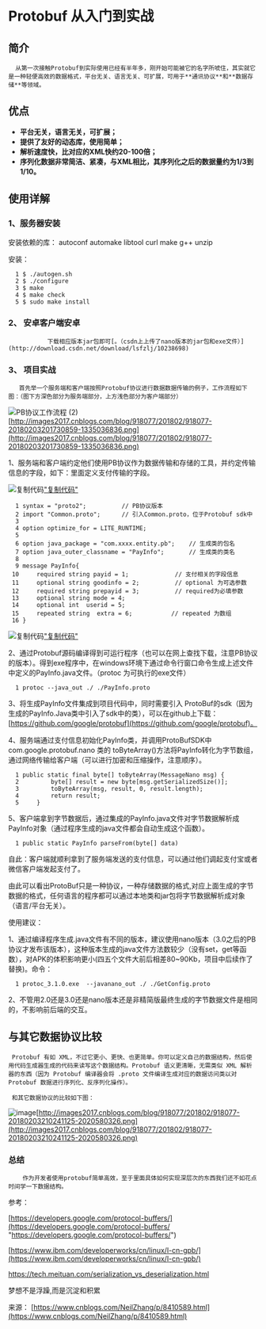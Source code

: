 # Protobuf 从入门到实战

## 简介

      从第一次接触Protobuf到实际使用已经有半年多，刚开始可能被它的名字所唬住，其实就它是一种轻便高效的数据格式，平台无关、语言无关、可扩展，可用于**通讯协议**和**数据存储**等领域。

## 

## 优点

* **平台无关，语言无关，可扩展；**
* **提供了友好的动态库，使用简单；**
* **解析速度快，比对应的XML快约20-100倍；**
* **序列化数据非常简洁、紧凑，与XML相比，其序列化之后的数据量约为1/3到1/10。**

## 使用详解

### 1、服务器安装

安装依赖的库：     autoconf automake libtool curl make g++ unzip

安装：

```
  1 $ ./autogen.sh
  2 $ ./configure
  3 $ make
  4 $ make check
  5 $ sudo make install
```

### 2、 安卓客户端安卓

               下载相应版本jar包即可[。（csdn上上传了nano版本的jar包和exe文件）](http://download.csdn.net/download/lsfzlj/10238698)

### 3、 项目实战

       首先举一个服务端和客户端按照Protobuf协议进行数据数据传输的例子，工作流程如下图：（图下方深色部分为服务端部分，上方浅色部分为客户端部分）

![PB协议工作流程 (2)](0.15059435010872835-20220830222201-0vrceyr.png "PB协议工作流程 (2)")[http://images2017.cnblogs.com/blog/918077/201802/918077-20180203201730859-1335036836.png](http://images2017.cnblogs.com/blog/918077/201802/918077-20180203201730859-1335036836.png)

1、服务端和客户端约定他们使用PB协议作为数据传输和存储的工具，并约定传输信息的字段，如下：里面定义支付传输的字段。

![复制代码](0.09019562597717345-20220830222201-70nh64c.png)[&quot;复制代码&quot;]("复制代码")

```
  1 syntax = "proto2";          // PB协议版本
  2 import "Common.proto";      // 引入Common.proto，位于Protobuf sdk中
  3 
  4 option optimize_for = LITE_RUNTIME;
  5 
  6 option java_package = "com.xxxx.entity.pb";    // 生成类的包名
  7 option java_outer_classname = "PayInfo";       // 生成类的类名
  8 
  9 message PayInfo{
 10 	required string payid = 1;             // 支付相关的字段信息
 11 	optional string goodinfo = 2;          // optional 为可选参数
 12 	required string prepayid = 3;          // required为必填参数
 13 	optional string mode = 4;
 14 	optional int  userid = 5;
 15 	repeated string  extra = 6;           // repeated 为数组
 16 }
```

![复制代码](0.9130351469106361-20220830222201-629dqdi.png)[&quot;复制代码&quot;]("复制代码")

2、通过Protobuf源码编译得到可运行程序（也可以在网上查找下载，注意PB协议的版本）。得到exe程序中，在windows环境下通过命令行窗口命令生成上述文件中定义的PayInfo.java文件。（protoc 为可执行的exe文件）

```
  1 protoc --java_out ./ ./PayInfo.proto
```

3、将生成PayInfo文件集成到项目代码中，同时需要引入 ProtoBuf的sdk（因为生成的PayInfo.Java类中引入了sdk中的类），可以在github上下载：[https://github.com/google/protobuf](https://github.com/google/protobuf)。

4、服务端通过支付信息初始化PayInfo类，并调用ProtoBufSDK中 com.google.protobuf.nano 类的 toByteArray()方法将PayInfo转化为字节数组，通过网络传输给客户端（可以进行加密和压缩操作，注意顺序）。

```
  1 public static final byte[] toByteArray(MessageNano msg) {
  2         byte[] result = new byte[msg.getSerializedSize()];
  3         toByteArray(msg, result, 0, result.length);
  4         return result;
  5     }
```

5、客户端拿到字节数据后，通过集成的PayInfo.java文件对字节数据解析成PayInfo对象（通过程序生成的java文件都会自动生成这个函数）。

```
  1 public static PayInfo parseFrom(byte[] data)
```

自此：客户端就顺利拿到了服务端发送的支付信息，可以通过他们调起支付宝或者微信客户端发起支付了。

由此可以看出ProtoBuf只是一种协议，一种存储数据的格式,对应上面生成的字节数据的格式，任何语言的程序都可以通过本地类和jar包将字节数据解析成对象（语言/平台无关）。

使用建议：

1、通过编译程序生成.java文件有不同的版本，建议使用nano版本（3.0之后的PB协议才发布该版本），这种版本生成的java文件方法数较少（没有set，get等函数），对APK的体积影响更小(四五个文件大前后相差80~90Kb，项目中后续作了替换)。命令：

```
  1 protoc_3.1.0.exe  --javanano_out ./ ./GetConfig.proto
```

2、不管用2.0还是3.0还是nano版本还是非精简版最终生成的字节数据文件是相同的，不影响前后端的交互。

## 与其它数据协议比较

     Protobuf 有如 XML，不过它更小、更快、也更简单。你可以定义自己的数据结构，然后使用代码生成器生成的代码来读写这个数据结构。Protobuf 语义更清晰，无需类似 XML 解析器的东西（因为 Protobuf 编译器会将 .proto 文件编译生成对应的数据访问类以对 Protobuf 数据进行序列化、反序列化操作）。

     和其它数据协议的比较如下图：

![image](0.06104539967729661-20220830222201-pw3n14y.png "image")[http://images2017.cnblogs.com/blog/918077/201802/918077-20180203210241125-2020580326.png](http://images2017.cnblogs.com/blog/918077/201802/918077-20180203210241125-2020580326.png)

### 总结

        作为开发者使用protobuf简单高效，至于里面具体如何实现深层次的东西我们还不如花点时间学一下数据结构。

参考：

[https://developers.google.com/protocol-buffers/](https://developers.google.com/protocol-buffers/ "https://developers.google.com/protocol-buffers/")

[https://www.ibm.com/developerworks/cn/linux/l-cn-gpb/](https://www.ibm.com/developerworks/cn/linux/l-cn-gpb/)

https://tech.meituan.com/serialization_vs_deserialization.html

梦想不是浮躁,而是沉淀和积累

来源： [https://www.cnblogs.com/NeilZhang/p/8410589.html](https://www.cnblogs.com/NeilZhang/p/8410589.html)
